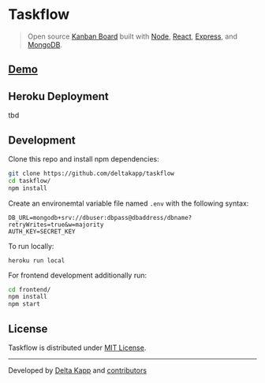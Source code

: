 # Taskflow

> Open source [Kanban Board](https://en.wikipedia.org/wiki/Kanban_(development)) built with [Node](https://nodejs.org/en/), [React](https://reactjs.org/), [Express](https://reactjs.org/), and [MongoDB](https://reactjs.org/).

## [Demo](https://www.taskflow.tech)

## Heroku Deployment

tbd

## Development

Clone this repo and install npm dependencies:
```bash
git clone https://github.com/deltakapp/taskflow
cd taskflow/
npm install
```

Create an environemtal variable file named `.env` with the following syntax:
```
DB_URL=mongodb+srv://dbuser:dbpass@dbaddress/dbname?retryWrites=true&w=majority
AUTH_KEY=SECRET_KEY
```

To run locally:
```
heroku run local
```

For frontend development additionally run:
```bash
cd frontend/ 
npm install
npm start
```

## License

Taskflow is distributed under [MIT License](https://github.com/deltakapp/taskflow/blob/main/LICENSE).

--- 

Developed by [Delta Kapp](https://deltak.app) and [contributors](https://github.com/deltakapp/taskflow/graphs/contributors)
